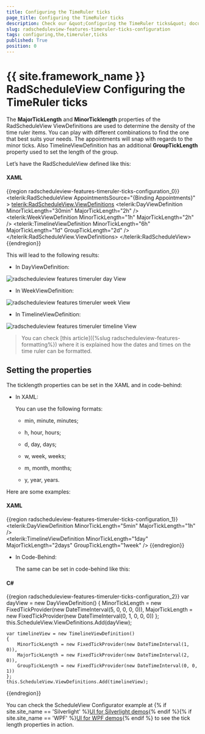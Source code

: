 ```yaml
---
title: Configuring the TimeRuler ticks
page_title: Configuring the TimeRuler ticks
description: Check our &quot;Configuring the TimeRuler ticks&quot; documentation article for the RadScheduleView {{ site.framework_name }} control.
slug: radscheduleview-features-timeruler-ticks-configuration
tags: configuring,the,timeruler,ticks
published: True
position: 0
---
```


# {{ site.framework_name }} RadScheduleView Configuring the TimeRuler ticks

The __MajorTickLength__ and __MinorTicklength__ properties of the RadScheduleView ViewDefinitions are used to determine the density of the time ruler items. You can play with different combinations to find the one that best suits your needs. The appointments will snap with regards to the minor ticks.  Also TimelineViewDefinition has an additional __GroupTickLength__ property used to set the length of the group.

Let’s have the RadScheduleView defined like this:

#### __XAML__
{{region radscheduleview-features-timeruler-ticks-configuration_0}}
	<telerik:RadScheduleView AppointmentsSource="{Binding Appointments}" >
		<telerik:RadScheduleView.ViewDefinitions>
			<telerik:DayViewDefinition MinorTickLength="30min" MajorTickLength="2h"  />
			<telerik:WeekViewDefinition MinorTickLength="1h" MajorTickLength="2h" />
			<telerik:TimelineViewDefinition MinorTickLength="6h" MajorTickLength="1d" GroupTickLength="2d" />
		</telerik:RadScheduleView.ViewDefinitions>
	</telerik:RadScheduleView>
{{endregion}}

This will lead to the following results:

* In DayViewDefinition:

![radscheduleview features timeruler day View](images/radscheduleview_features_timeruler_dayView.png)

* In WeekViewDefinition:

![radscheduleview features timeruler week View](images/radscheduleview_features_timeruler_weekView.png)

* In TimelineViewDefinition:

![radscheduleview features timeruler timeline View](images/radscheduleview_features_timeruler_timelineView.png)

>You can check [this article]({%slug radscheduleview-features-formatting%}) where it is explained how the dates and times on the time ruler can be formatted.   	

## Setting the properties

The ticklength properties can be set in the XAML and in code-behind:

* In XAML: 

	You can use the following formats:

	* min,  minute, minutes;

	* h, hour, hours;

	* d, day, days;

	* w, week, weeks;

	* m, month, months;

	* y, year, years.

Here are some examples:

#### __XAML__

{{region radscheduleview-features-timeruler-ticks-configuration_1}}
	<telerik:DayViewDefinition MinorTickLength="5min" MajorTickLength="1h" />				
	<telerik:TimelineViewDefinition MinorTickLength="1day" MajorTickLength="2days" GroupTickLength="1week" />
{{endregion}}

* In Code-Behind:

	The same can be set in code-behind like this:

#### __C#__

{{region radscheduleview-features-timeruler-ticks-configuration_2}}
	var dayView = new DayViewDefinition()
	{
		MinorTickLength = new FixedTickProvider(new DateTimeInterval(5, 0, 0, 0, 0)),
		MajorTickLength = new FixedTickProvider(new DateTimeInterval(0, 1, 0, 0, 0))
	};
	this.ScheduleView.ViewDefinitions.Add(dayView);
	
	
	var timelineView = new TimelineViewDefinition()
	{
		MinorTickLength = new FixedTickProvider(new DateTimeInterval(1, 0)),
		MajorTickLength = new FixedTickProvider(new DateTimeInterval(2, 0)),
		GroupTickLength = new FixedTickProvider(new DateTimeInterval(0, 0, 1))
	};
	this.ScheduleView.ViewDefinitions.Add(timelineView);
{{endregion}}


You can check the ScheduleView Configurator example at {% if site.site_name == 'Silverlight' %}[UI for Silverlight demos](https://demos.telerik.com/silverlight/#ScheduleView/ScheduleViewConfigurator){% endif %}{% if site.site_name == 'WPF' %}[UI for WPF demos](https://demos.telerik.com/wpf/){% endif %} to see the tick length properties in action.
